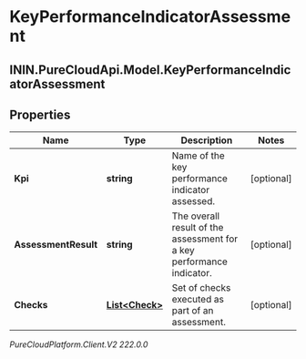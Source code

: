 # KeyPerformanceIndicatorAssessment

## ININ.PureCloudApi.Model.KeyPerformanceIndicatorAssessment

## Properties

|Name | Type | Description | Notes|
|------------ | ------------- | ------------- | -------------|
| **Kpi** | **string** | Name of the key performance indicator assessed. | [optional] |
| **AssessmentResult** | **string** | The overall result of the assessment for a key performance indicator. | [optional] |
| **Checks** | [**List&lt;Check&gt;**](Check) | Set of checks executed as part of an assessment. | [optional] |



_PureCloudPlatform.Client.V2 222.0.0_
